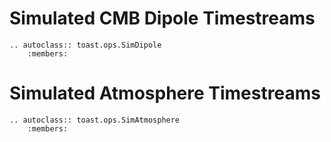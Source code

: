 
# Simulated CMB Dipole Timestreams


```{eval-rst}
.. autoclass:: toast.ops.SimDipole
    :members:
```

# Simulated Atmosphere Timestreams

```{eval-rst}
.. autoclass:: toast.ops.SimAtmosphere
    :members:
```
